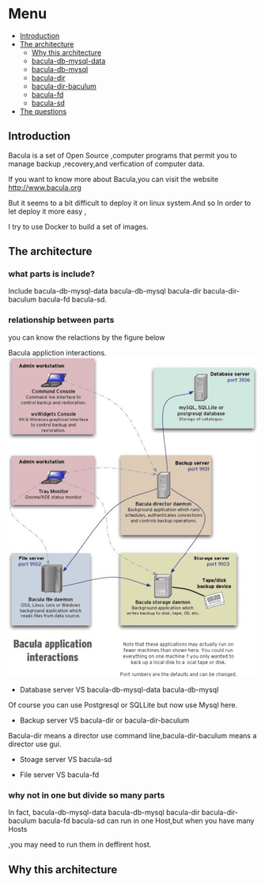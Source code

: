# Menu


- [Introduction](#introduction)
- [The architecture](#the-architecture)
   - [Why this architecture](#why-this-architecture)
   - [bacula-db-mysql-data](/docs/bacula-db-mysql-data.md)
   - [bacula-db-mysql](/docs/bacula-db-mysql.md)
   - [bacula-dir](/docs/bacula-dir.md)
   - [bacula-dir-baculum](/docs/bacula-dir-baculum.md)
   - [bacula-fd](/docs/bacula-fd.md)
   - [bacula-sd](/docs/bacula-sd.md)
- [The questions](/docs/questions.md)

<a name="introduction"></a>    
## Introduction


Bacula is a set of Open Source ,computer programs that permit you to manage backup ,recovery,and verfication of computer data.

If you want to know more about Bacula,you can visit the website http://www.bacula.org

But it seems to a bit difficult to deploy it on linux system.And so In order to let deploy it more easy , 

I try to use Docker to build a set of images.  

<a name="the architecture"></a>
## The architecture

### what parts  is include?

Include bacula-db-mysql-data bacula-db-mysql bacula-dir bacula-dir-baculum bacula-fd bacula-sd.


### relationship between parts 

you can know the relactions by the figure below

Bacula appliction interactions.
![](/docs/images/1-1.jpg)

* Database server VS bacula-db-mysql-data bacula-db-mysql

Of course you can use Postgresql or SQLLite but now use Mysql here.

* Backup server VS bacula-dir or bacula-dir-baculum

Bacula-dir means a director use command line,bacula-dir-baculum means a director use gui.  

* Stoage server VS bacula-sd 

* File server VS bacula-fd   





### why not in  one but divide so many parts 

In fact, bacula-db-mysql-data bacula-db-mysql bacula-dir bacula-dir-baculum bacula-fd bacula-sd can run in one Host,but when you have many Hosts
 
,you may need to run them in deffirent host.

<a name="why this architecture"></a>
## Why this architecture




